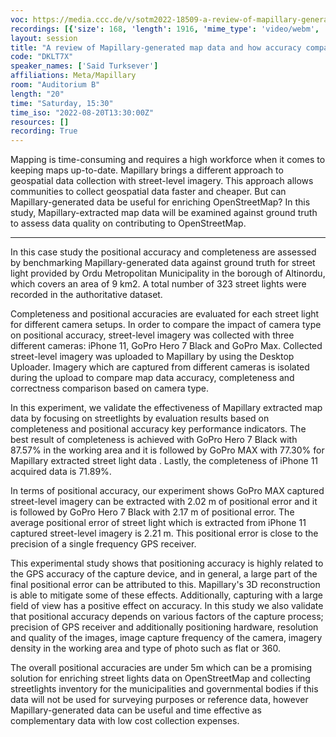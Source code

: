 ```yaml
---
voc: https://media.ccc.de/v/sotm2022-18509-a-review-of-mapillary-generated-map-data-and-how-accuracy-compares-across-devices
recordings: [{'size': 168, 'length': 1916, 'mime_type': 'video/webm', 'language': 'eng', 'filename': 'sotm2022-18509-eng-A_review_of_Mapillary-generated_map_data_and_how_accuracy_compares_across_devices_webm-hd.webm', 'state': 'new', 'folder': 'webm-hd', 'high_quality': True, 'width': 1920, 'height': 1080, 'updated_at': '2022-10-01T18:10:37.678+02:00', 'recording_url': 'https://cdn.media.ccc.de/events/sotm/2022/webm-hd/sotm2022-18509-eng-A_review_of_Mapillary-generated_map_data_and_how_accuracy_compares_across_devices_webm-hd.webm', 'url': 'https://api.media.ccc.de/public/recordings/62068', 'event_url': 'https://api.media.ccc.de/public/events/4c36c9c7-de50-58dc-b5b9-9a9c2e9fb329', 'conference_url': 'https://api.media.ccc.de/public/conferences/sotm2022'}, {'size': 54, 'length': 1916, 'mime_type': 'video/mp4', 'language': 'eng', 'filename': 'sotm2022-18509-eng-A_review_of_Mapillary-generated_map_data_and_how_accuracy_compares_across_devices_sd.mp4', 'state': 'new', 'folder': 'h264-sd', 'high_quality': False, 'width': 720, 'height': 576, 'updated_at': '2022-10-01T17:24:41.150+02:00', 'recording_url': 'https://cdn.media.ccc.de/events/sotm/2022/h264-sd/sotm2022-18509-eng-A_review_of_Mapillary-generated_map_data_and_how_accuracy_compares_across_devices_sd.mp4', 'url': 'https://api.media.ccc.de/public/recordings/62050', 'event_url': 'https://api.media.ccc.de/public/events/4c36c9c7-de50-58dc-b5b9-9a9c2e9fb329', 'conference_url': 'https://api.media.ccc.de/public/conferences/sotm2022'}, {'size': 78, 'length': 1916, 'mime_type': 'video/webm', 'language': 'eng', 'filename': 'sotm2022-18509-eng-A_review_of_Mapillary-generated_map_data_and_how_accuracy_compares_across_devices_webm-sd.webm', 'state': 'new', 'folder': 'webm-sd', 'high_quality': False, 'width': 720, 'height': 576, 'updated_at': '2022-10-01T17:24:05.265+02:00', 'recording_url': 'https://cdn.media.ccc.de/events/sotm/2022/webm-sd/sotm2022-18509-eng-A_review_of_Mapillary-generated_map_data_and_how_accuracy_compares_across_devices_webm-sd.webm', 'url': 'https://api.media.ccc.de/public/recordings/62049', 'event_url': 'https://api.media.ccc.de/public/events/4c36c9c7-de50-58dc-b5b9-9a9c2e9fb329', 'conference_url': 'https://api.media.ccc.de/public/conferences/sotm2022'}, {'size': 28, 'length': 1899, 'mime_type': 'audio/mpeg', 'language': 'eng', 'filename': 'sotm2022-18509-eng-A_review_of_Mapillary-generated_map_data_and_how_accuracy_compares_across_devices_mp3.mp3', 'state': 'new', 'folder': 'mp3', 'high_quality': False, 'width': 0, 'height': 0, 'updated_at': '2022-10-01T17:04:13.589+02:00', 'recording_url': 'https://cdn.media.ccc.de/events/sotm/2022/mp3/sotm2022-18509-eng-A_review_of_Mapillary-generated_map_data_and_how_accuracy_compares_across_devices_mp3.mp3', 'url': 'https://api.media.ccc.de/public/recordings/62038', 'event_url': 'https://api.media.ccc.de/public/events/4c36c9c7-de50-58dc-b5b9-9a9c2e9fb329', 'conference_url': 'https://api.media.ccc.de/public/conferences/sotm2022'}, {'size': 132, 'length': 1916, 'mime_type': 'video/mp4', 'language': 'eng', 'filename': 'sotm2022-18509-eng-A_review_of_Mapillary-generated_map_data_and_how_accuracy_compares_across_devices_hd.mp4', 'state': 'new', 'folder': 'h264-hd', 'high_quality': True, 'width': 1920, 'height': 1080, 'updated_at': '2022-10-01T16:56:07.300+02:00', 'recording_url': 'https://cdn.media.ccc.de/events/sotm/2022/h264-hd/sotm2022-18509-eng-A_review_of_Mapillary-generated_map_data_and_how_accuracy_compares_across_devices_hd.mp4', 'url': 'https://api.media.ccc.de/public/recordings/62034', 'event_url': 'https://api.media.ccc.de/public/events/4c36c9c7-de50-58dc-b5b9-9a9c2e9fb329', 'conference_url': 'https://api.media.ccc.de/public/conferences/sotm2022'}]
layout: session
title: "A review of Mapillary-generated map data and how accuracy compares across devices"
code: "DKLT7X"
speaker_names: ['Said Turksever']
affiliations: Meta/Mapillary
room: "Auditorium B"
length: "20"
time: "Saturday, 15:30"
time_iso: "2022-08-20T13:30:00Z"
resources: []
recording: True
---
```


Mapping is time-consuming and requires a high workforce when it comes to keeping maps up-to-date. Mapillary brings a different approach to geospatial data collection with street-level imagery. This approach allows communities to collect geospatial data faster and cheaper. But can Mapillary-generated data be useful for enriching OpenStreetMap? In this study, Mapillary-extracted map data will be examined against ground truth to assess data quality on contributing to OpenStreetMap.

<hr>

In this case study the positional accuracy and completeness are assessed by benchmarking Mapillary-generated data against ground truth for street light provided by Ordu Metropolitan Municipality in the borough of Altinordu, which covers an area of 9 km2. A total number of 323 street lights were recorded in the authoritative dataset.

Completeness and positional accuracies are evaluated for each street light for different camera setups. In order to compare the impact of camera type on positional accuracy, street-level imagery was collected with three different cameras: iPhone 11, GoPro Hero 7 Black and GoPro Max. Collected street-level imagery was uploaded to Mapillary by using the Desktop Uploader. Imagery which are captured from different cameras is isolated during the upload to compare map data accuracy, completeness and correctness comparison based on camera type.

In this experiment, we validate the effectiveness of Mapillary extracted map data by focusing on streetlights by evaluation results based on completeness and positional accuracy key performance indicators. The best result of completeness is achieved with GoPro Hero 7 Black with 87.57% in the working area and it is followed by GoPro MAX with 77.30% for Mapillary extracted street light data . Lastly, the completeness of iPhone 11 acquired data is 71.89%.

In terms of positional accuracy, our experiment shows GoPro MAX captured street-level imagery can be extracted with 2.02 m of positional error and it is followed by GoPro Hero 7 Black with 2.17 m of positional error. The average positional error of street light which is extracted from iPhone 11 captured street-level imagery is 2.21 m. This positional error is close to the precision of a single frequency GPS receiver.

This experimental study shows that positioning accuracy is highly related to the GPS accuracy of the capture device, and in general, a large part of the final positional error can be attributed to this. Mapillary's 3D reconstruction is able to mitigate some of these effects. Additionally, capturing with a large field of view has a positive effect on accuracy. In this study we also validate that positional accuracy depends on various factors of the capture process; precision of GPS receiver and additionally positioning hardware, resolution and quality of the images, image capture frequency of the camera, imagery density in the working area and type of photo such as flat or 360.

The overall positional accuracies are under 5m which can be a promising solution for enriching street lights data on OpenStreetMap and collecting streetlights inventory for the municipalities and governmental bodies if this data will not be used for surveying purposes or reference data, however Mapillary-generated data can be useful and time effective as complementary data with low cost collection expenses.

